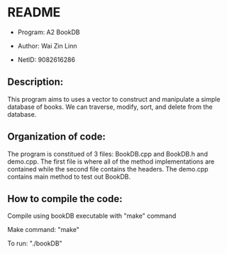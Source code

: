 # README

- Program: A2 BookDB

- Author: Wai Zin Linn

- NetID: 9082616286

## Description: 

This program aims to uses a vector to construct and manipulate a simple database of books. We can traverse, modify, sort, and delete from the database.

## Organization of code: 

The program is constitued of 3 files: BookDB.cpp and BookDB.h and demo.cpp. The first file is where all of the method implementations are contained while the second file contains the headers. The demo.cpp contains main method to test out BookDB. 

## How to compile the code: 

Compile using bookDB executable with "make" command

Make command: "make"

To run: "./bookDB"